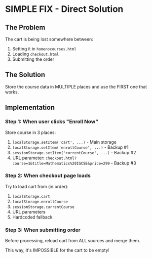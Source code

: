 # SIMPLE FIX - Direct Solution

## The Problem
The cart is being lost somewhere between:
1. Setting it in `homenocourses.html`
2. Loading `checkout.html`
3. Submitting the order

## The Solution
Store the course data in MULTIPLE places and use the FIRST one that works.

## Implementation

### Step 1: When user clicks "Enroll Now"
Store course in 3 places:
1. `localStorage.setItem('cart', ...)` - Main storage
2. `localStorage.setItem('enrollCourse', ...)` - Backup #1
3. `sessionStorage.setItem('currentCourse', ...)` - Backup #2
4. URL parameter: `checkout.html?course=1&title=Mathematics%20IGCSE&price=299` - Backup #3

### Step 2: When checkout page loads
Try to load cart from (in order):
1. `localStorage.cart`
2. `localStorage.enrollCourse`
3. `sessionStorage.currentCourse`
4. URL parameters
5. Hardcoded fallback

### Step 3: When submitting order
Before processing, reload cart from ALL sources and merge them.

This way, it's IMPOSSIBLE for the cart to be empty!

